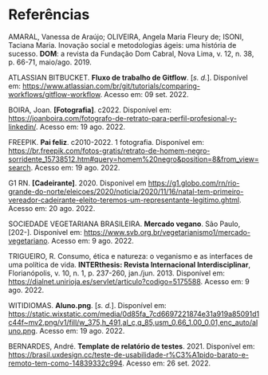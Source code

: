 # Referências

AMARAL, Vanessa de Araújo; OLIVEIRA, Angela Maria Fleury de; ISONI, Taciana Maria. Inovação social e metodologias ágeis: uma história de sucesso. <b>DOM</b>: a revista da Fundação Dom Cabral, Nova Lima, v. 12, n. 38, p. 66-71, maio/ago. 2019.

ATLASSIAN BITBUCKET. <b>Fluxo de trabalho de Gitflow</b>. [<i>s. d.</i>]. Disponível em: https://www.atlassian.com/br/git/tutorials/comparing-workflows/gitflow-workflow. Acesso em: 09 set. 2022.

BOIRA, Joan. <b>[Fotografia]</b>. c2022. Disponível em:
https://joanboira.com/fotografo-de-retrato-para-perfil-profesional-y-linkedin/. Acesso em: 19 ago. 2022.

FREEPIK. <b>Pai feliz</b>. c2010-2022. 1 fotografia. Disponível em: https://br.freepik.com/fotos-gratis/retrato-de-homem-negro-sorridente_15738512.htm#query=homem%20negro&position=8&from_view=search. Acesso em: 19 ago. 2022.

G1 RN. <b>[Cadeirante]</b>. 2020. Disponivel em https://g1.globo.com/rn/rio-grande-do-norte/eleicoes/2020/noticia/2020/11/16/natal-tem-primeiro-vereador-cadeirante-eleito-teremos-um-representante-legitimo.ghtml. Acesso em: 20 ago. 2022.

SOCIEDADE VEGETARIANA BRASILEIRA. <b>Mercado vegano</b>. São Paulo, [202-]. Disponível em: https://www.svb.org.br/vegetarianismo1/mercado-vegetariano. Acesso em: 9 ago. 2022.

TRIGUEIRO, R. Consumo, ética e natureza: o veganismo e as interfaces de uma política de vida. <b>INTERthesis: Revista Internacional Interdisciplinar</b>, Florianópolis, v. 10, n. 1, p. 237-260, jan./jun. 2013. Disponível em: https://dialnet.unirioja.es/servlet/articulo?codigo=5175588. Acesso em: 9 ago. 2022.

WITIDIOMAS. <b>Aluno.png</b>. [<i>s. d.</i>]. Disponível em: https://static.wixstatic.com/media/0d85fa_7cd6697221874e31a919a85091d1c44f~mv2.png/v1/fill/w_375,h_491,al_c,q_85,usm_0.66_1.00_0.01,enc_auto/aluno.png. Acesso em: 19 ago. 2022.

BERNARDES, André. <b>Template de relatório de testes</b>. 2021. Disponível em:
https://brasil.uxdesign.cc/teste-de-usabilidade-r%C3%A1pido-barato-e-remoto-tem-como-14839332c994. Acesso em: 26 set. 2022.
